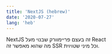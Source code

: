 ```yaml
---
title: 'NextJS (hebrew)'
date: '2020-07-27'
lang: 'heb'
---
```


NextJS זה בעצם פריימוורק שבנוי מעל React  
מה שהוא מאפשר זה SSR וכל מיני שטויוית.
